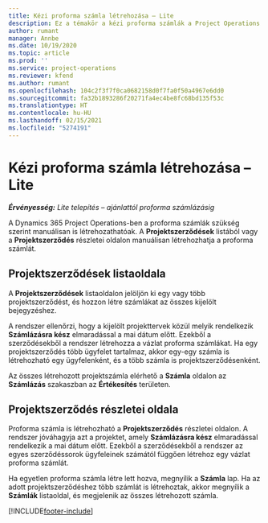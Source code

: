 ```yaml
---
title: Kézi proforma számla létrehozása – Lite
description: Ez a témakör a kézi proforma számlák a Project Operations alkalmazásban való létrehozásáról nyújt tájékoztatást.
author: rumant
manager: Annbe
ms.date: 10/19/2020
ms.topic: article
ms.prod: ''
ms.service: project-operations
ms.reviewer: kfend
ms.author: rumant
ms.openlocfilehash: 104c2f3f7f0ca0682158d0f7fa0f50a4967e6dd0
ms.sourcegitcommit: fa32b1893286f20271fa4ec4be8fc68bd135f53c
ms.translationtype: HT
ms.contentlocale: hu-HU
ms.lasthandoff: 02/15/2021
ms.locfileid: "5274191"
---
```

# <a name="create-a-manual-proforma-invoice---lite"></a>Kézi proforma számla létrehozása – Lite

_**Érvényesség:** Lite telepítés – ajánlattól proforma számlázásig_

A Dynamics 365 Project Operations-ben a proforma számlák szükség szerint manuálisan is létrehozathatóak. A **Projektszerződések** listából vagy a **Projektszerződés** részletei oldalon manuálisan létrehozhatja a proforma számlát.

##  <a name="project-contracts-list-page"></a>Projektszerződések listaoldala

A **Projektszerződések** listaoldalon jelöljön ki egy vagy több projektszerződést, és hozzon létre számlákat az összes kijelölt bejegyzéshez.

A rendszer ellenőrzi, hogy a kijelölt projekttervek közül melyik rendelkezik **Számlázásra kész** elmaradással a mai dátum előtt. Ezekből a szerződésekből a rendszer létrehozza a vázlat proforma számlákat. Ha egy projektszerződés több ügyfelet tartalmaz, akkor egy-egy számla is létrehozható egy ügyfelenként, és a több számla is projektszerződésenként.

Az összes létrehozott projektszámla elérhető a **Számla** oldalon az **Számlázás** szakaszban az **Értékesítés** területen.

## <a name="project-contract-details-page"></a>Projektszerződés részletei oldala

Proforma számla is létrehozható a **Projektszerződés** részletei oldalon. A rendszer jóváhagyja azt a projektet, amely **Számlázásra kész** elmaradással rendelkezik a mai dátum előtt. Ezekből a szerződésekből a rendszer az egyes szerződéssorok ügyfeleinek számától függően létrehoz egy vázlat proforma számlát.

Ha egyetlen proforma számla létre lett hozva, megnyílik a **Számla** lap. Ha az adott projektszerződéshez több számlát is létrehoztak, akkor megnyílik a **Számlák** listaoldal, és megjelenik az összes létrehozott számla.


[!INCLUDE[footer-include](../../includes/footer-banner.md)]